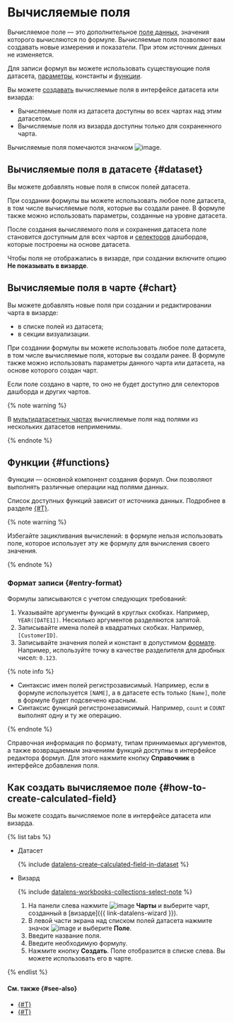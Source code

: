 # Вычисляемые поля

Вычисляемое поле — это дополнительное [поле данных](../dataset/index.md#field), значения которого вычисляются по формуле.
Вычисляемые поля позволяют вам создавать новые измерения и показатели. При этом источник данных не изменяется.

Для записи формул вы можете использовать существующие поля датасета, [параметры](../parameters.md), константы и [функции](#functions).

Вы можете [создавать](#how-to-create-calculated-field) вычисляемые поля в интерфейсе датасета или визарда:

* Вычисляемые поля из датасета доступны во всех чартах над этим датасетом.
* Вычисляемые поля из визарда доступны только для сохраненного чарта.

Вычисляемые поля помечаются значком ![image](../../../_assets/console-icons/function.svg).

## Вычисляемые поля в датасете {#dataset}

Вы можете добавлять новые поля в список полей датасета.

При создании формулы вы можете использовать любое поле датасета, в том числе вычисляемые поля, которые вы создали ранее. В формуле также можно использовать параметры, созданные на уровне датасета.

После создания вычисляемого поля и сохранения датасета поле становится доступным для всех чартов и [селекторов](../../dashboard/selector.md) дашбордов, которые построены на основе датасета.

Чтобы поля не отображались в визарде, при создании включите опцию **Не показывать в визарде**.

## Вычисляемые поля в чарте {#chart}

Вы можете добавлять новые поля при создании и редактировании чарта в визарде:

* в списке полей из датасета;
* в секции визуализации.

При создании формулы вы можете использовать любое поле датасета, в том числе вычисляемые поля, которые вы создали ранее. В формуле также можно использовать параметры данного чарта или датасета, на основе которого создан чарт.

Если поле создано в чарте, то оно не будет доступно для селекторов дашборда и других чартов.

{% note warning %}

В [мультидатасетных чартах](../chart/index.md#multi-dataset-charts) вычисляемые поля над полями из нескольких датасетов неприменимы.

{% endnote %}

## Функции {#functions}

Функции — основной компонент создания формул. Они позволяют выполнять различные операции над полями данных.

Список доступных функций зависит от источника данных. Подробнее в разделе [{#T}](../../function-ref/availability.md).

{% note warning %}

Избегайте зацикливания вычислений: в формуле нельзя использовать поле, которое использует эту же формулу для вычисления своего значения.

{% endnote %}

### Формат записи {#entry-format}

Формулы записываются с учетом следующих требований:

1. Указывайте аргументы функций в круглых скобках. Например, `YEAR([DATE1])`. Несколько аргументов разделяются запятой.
1. Записывайте имена полей в квадратных скобках. Например, `[CustomerID]`.
1. Записывайте значения полей и констант в допустимом [формате](../data-types.md). Например, используйте точку в качестве разделителя для дробных чисел: `0.123`.

{% note info %}

* Синтаксис имен полей регистрозависимый. Например, если в формуле используется `[NAME]`, а в датасете есть только `[Name]`, поле в формуле будет подсвечено красным.
* Синтаксис функций регистронезависимый. Например, `count` и `COUNT` выполнят одну и ту же операцию.

{% endnote %}

Справочная информация по формату, типам принимаемых аргументов, а также возвращаемым значениям функций доступны в интерфейсе редактора формул. Для этого нажмите кнопку **Справочник** в интерфейсе добавления поля.

## Как создать вычисляемое поле {#how-to-create-calculated-field}

Вы можете создать вычисляемое поле в интерфейсе датасета или визарда.

{% list tabs %}

- Датасет

  {% include [datalens-create-calculated-field-in-dataset](../../../_includes/datalens/operations/datalens-create-calculated-field-in-dataset.md) %}

- Визард
  
  
  {% include [datalens-workbooks-collections-select-note](../../../_includes/datalens/operations/datalens-workbooks-collections-select-note.md) %}


  1. На панели слева нажмите ![image](../../../_assets/console-icons/chart-column.svg) **Чарты** и выберите чарт, созданный в [визарде]({{ link-datalens-wizard }}).
  1. В левой части экрана над списком полей датасета нажмите значок ![image](../../../_assets/console-icons/plus.svg) и выберите **Поле**.
  1. Введите название поля.
  1. Введите необходимую формулу.
  1. Нажмите кнопку **Создать**. Поле отобразится в списке слева. Вы можете использовать его в чарте.

{% endlist %}

#### См. также {#see-also}

- [{#T}](../../operations/dataset/create-field.md)
- [{#T}](../../security/row-level-security.md)
